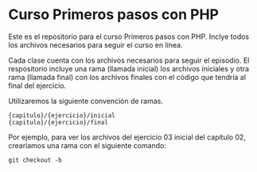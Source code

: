 # Curso Primeros pasos con PHP

Este es el repositorio para el curso Primeros pasos con  PHP. Inclye todos los archivos necesarios para seguir el curso en línea. 

Cada clase cuenta con los archivos necesarios para seguir el episodio. El respositorio incluye una rama (llamada inicial) los archivos iniciales y otra rama (llamada final) con los archivos finales con el código que tendría al final del ejercicio. 

Utilizaremos la siguiente convención de ramas. 

	{capitulo}/{ejercicio}/inicial
	{capitulo}/{ejercicio}/final

Por ejemplo, para ver los archivos del ejercicio 03 inicial del capítulo 02, crearíamos una rama con el siguiente comando:

	git checkout -b  